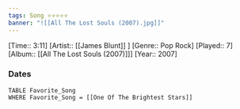 ```yaml
---
tags: Song ⭐⭐⭐⭐⭐ 
banner: "![[All The Lost Souls (2007).jpg]]"
---
```

[Time:: 3:11]
[Artist:: [[James Blunt]] ]
[Genre:: Pop Rock]
[Played:: 7]
[Album:: [[All The Lost Souls (2007)]]]
[Year:: 2007]
### Dates
````dataview
TABLE Favorite_Song
WHERE Favorite_Song = [[One Of The Brightest Stars]]
````